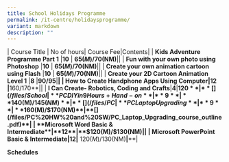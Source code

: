 ```yaml
---
title: School Holidays Programme
permalink: /it-centre/holidaysprogramme/
variant: markdown
description: ""
---
```

| Course Title | No of hours| Course Fee|Contents|
| **Kids Adventure Programme Part 1** |**10** | **$65(M)/$70(NM)**|**[](/files/School%20Holidays%20Programme/Kids_Adventure_Programme_Part_1.pdf)**|
| **Fun with your own photo using Photoshop** |**10** | **$65(M)/$70(NM)**|**[](/files/School%20Holidays%20Programme/Fun_Photo_Photoshop.pdf)**|
| **Create your own animation cartoon using Flash** |**10** | **$65(M)/$70(NM)**|**[](/files/School%20Holidays%20Programme/Create_Animation_Cartoon_Flash.pdf)**|
| **Create your 2D Cartoon Animation Level 1** |**8** |**$90/$95**|[](/files/Animation/2D_Animation_Cartoon_Course___Kids_Level_1.pdf)**|
| **How to Create Handphone Apps Using Computer**|**12** |**$160/$170**|**[](/files/Programming/HP_App_12_plus.pdf)**|
| **I Can Create- Robotics, Coding and Crafts**|**4**|**$120**|**[](/files/School%20Holidays%20Programme/Robotic_Enrichment.pdf)**|
| **PC DIY in 9 Hours + Hand-on**|**9**|**$140(M)/$145(NM)**|**[](/files/PC%20HW%20and%20SW/PC_DIY_in_9_Hours_course_outlines.pdf)**|
| **PC Laptop Upgrading**|**9**|**$160(M)/$170(NM)**|**[](/files/PC%20HW%20and%20SW/PC_Laptop_Upgrading_course_outline.pdf)**|
| **Microsoft Word Basic & Intermediate**|**12**|**$120(M)/$130(NM)|**[](/files/Microsoft%20Office/Microsoft_Word_Basic_Course_Outline.pdf)**|
| **Microsoft PowerPoint Basic & Intermediate**|**12**|** $120(M)/$130(NM)**|**[](/files/Microsoft%20Office/Microsoft_PowerPoint_Basic_and_Intermediate_Course_Outline.pdf)**|

**Schedules[](/files/School%20Holidays%20Programme/holiday_programme.pdf)**